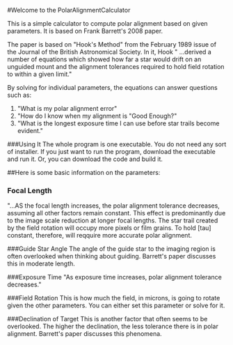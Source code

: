 #Welcome to the PolarAlignmentCalculator

This is a simple calculator to compute polar alignment based on given parameters.  It is based on Frank Barrett's 2008 paper.

The paper is based on "Hook's Method" from the February 1989 issue of the Journal of the British Astronomical Society.
In it, Hook " ...derived a number of equations which showed how far a star would drift on an unguided mount and the alignment tolerances required to hold field rotation to within a given limit."

By solving for individual parameters, the equations can answer questions such as: 
1. "What is my polar alignment error"
2. "How do I know when my alignment is "Good Enough?"
3. "What is the longest exposure time I can use before star trails become evident."

###Using It
The whole program is one executable.  You do not need any sort of installer.  If you just want to run the program, download the executable and run it.  Or, you can download the code and build it.

##Here is some basic information on the parameters:

### Focal Length
"...AS the focal length increases, the polar alignment tolerance decreases, assuming all other factors remain constant. This effect is predominantly due to the image scale reduction at longer focal lengths. The star trail created by the field rotation will occupy more pixels or film grains. To hold [tau] constant, therefore, will reqquire more accurate polar alignment.

###Guide Star Angle
The angle of the guide star to the imaging region is often overlooked when thinking about guiding. Barrett's paper discusses this in moderate length.

###Exposure Time
"As exposure time increases, polar alignment tolerance decreases."

###Field Rotation
This is how much the field, in microns, is going to rotate given the other parameters.  You can either set this parameter or solve for it.

###Declination of Target
This is another factor that often seems to be overlooked.  The higher the declination, the less tolerance there is in polar alignment. Barrett's paper discusses this phenomena.
